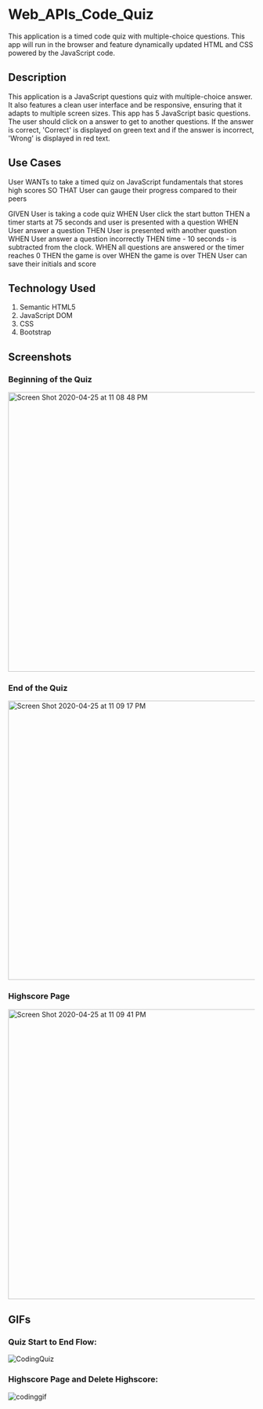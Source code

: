 # Web_APIs_Code_Quiz

 This application is a timed code quiz with multiple-choice questions. This app will run in the browser and feature dynamically updated HTML and CSS powered by the JavaScript code. 


## Description

This application is a JavaScript questions quiz with multiple-choice answer. It also features a clean user interface and be responsive, ensuring that it adapts to multiple screen sizes.  This app has 5 JavaScript basic questions. The user should click on a answer to get to another questions. If the answer is correct, 'Correct' is displayed on green text and if the answer is incorrect, 'Wrong' is displayed in red text.

## Use Cases

User WANTs to take a timed quiz on JavaScript fundamentals that stores high scores
SO THAT User can gauge their progress compared to their peers

GIVEN User is taking a code quiz
WHEN User click the start button
THEN a timer starts at 75 seconds and user is presented with a question
WHEN User answer a question
THEN User is presented with another question
WHEN User answer a question incorrectly
THEN time - 10 seconds - is subtracted from the clock. 
WHEN all questions are answered or the timer reaches 0
THEN the game is over
WHEN the game is over
THEN User can save their initials and score


## Technology Used
1. Semantic HTML5
2. JavaScript DOM
3. CSS
4. Bootstrap


## Screenshots

### Beginning of the Quiz
<img width="570" alt="Screen Shot 2020-04-25 at 11 08 48 PM" src="https://user-images.githubusercontent.com/55207625/80299564-3c774300-874a-11ea-89d3-14f30b5acd44.png">



### End of the Quiz 
<img width="569" alt="Screen Shot 2020-04-25 at 11 09 17 PM" src="https://user-images.githubusercontent.com/55207625/80299581-629ce300-874a-11ea-924f-4da7dc949daa.png">



### Highscore Page 
<img width="591" alt="Screen Shot 2020-04-25 at 11 09 41 PM" src="https://user-images.githubusercontent.com/55207625/80299589-6f213b80-874a-11ea-8968-11621d2104fe.png">



## GIFs

### Quiz Start to End Flow:
![CodingQuiz](https://user-images.githubusercontent.com/55207625/80299593-7e07ee00-874a-11ea-8145-b0f37af719c1.gif)



### Highscore Page and Delete Highscore:
![codinggif](https://user-images.githubusercontent.com/55207625/80299630-bf989900-874a-11ea-9bb1-3af61e365e38.gif)

